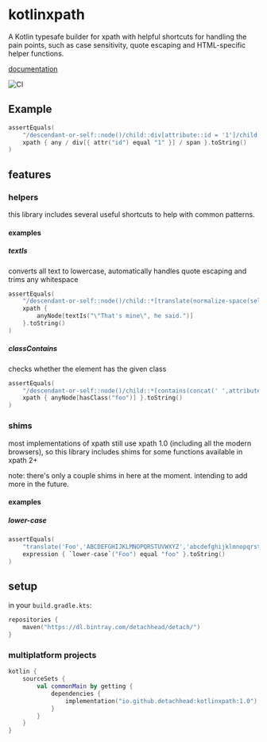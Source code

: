 # kotlinxpath
A Kotlin typesafe builder for xpath with helpful shortcuts for handling the pain points, such as case sensitivity, quote escaping and HTML-specific helper functions.

[documentation](https://detachhead.github.io/kotlinxpath/kotlinxpath/index.html)

![CI](https://github.com/DetachHead/xpath-builder/workflows/CI/badge.svg)

## Example
```kotlin
assertEquals(
    "/descendant-or-self::node()/child::div[attribute::id = '1']/child::span",
    xpath { any / div[{ attr("id") equal "1" }] / span }.toString()
)
```
## features
### helpers
this library includes several useful shortcuts to help with common patterns.
#### examples
##### textIs
converts all text to lowercase, automatically handles quote escaping and trims any whitespace
```kotlin
assertEquals(
    "/descendant-or-self::node()/child::*[translate(normalize-space(self::node()),'ABCDEFGHIJKLMNOPQRSTUVWXYZ','abcdefghijklmnopqrstuvwxyz') = concat('\"That',\"'\",'s mine\", he said.')]",
    xpath {
        anyNode[textIs("\"That's mine\", he said.")]
    }.toString()
)
```
##### classContains
checks whether the element has the given class
```kotlin
assertEquals(
    "/descendant-or-self::node()/child::*[contains(concat(' ',attribute::class,' '),' foo ')]",
    xpath { anyNode[hasClass("foo")] }.toString()
)
```
### shims
most implementations of xpath still use xpath 1.0 (including all the modern browsers), so this library includes shims for some functions available in xpath 2+

note: there's only a couple shims in here at the moment. intending to add more in the future.
#### examples
##### lower-case
```kotlin
assertEquals(
    "translate('Foo','ABCDEFGHIJKLMNOPQRSTUVWXYZ','abcdefghijklmnopqrstuvwxyz') = 'foo'",
    expression { `lower-case`("Foo") equal "foo" }.toString()
)
```

## setup
in your `build.gradle.kts`:
```kotlin
repositories {
    maven("https://dl.bintray.com/detachhead/detach/")
}
```

### multiplatform projects

```kotlin
kotlin {
    sourceSets {
        val commonMain by getting {
            dependencies {
                implementation("io.github.detachhead:kotlinxpath:1.0")
            }
        }
    }
}
```